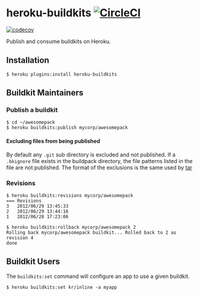 # heroku-buildkits [![CircleCI](https://circleci.com/gh/heroku/heroku-buildkits.svg?style=svg)](https://circleci.com/gh/heroku/heroku-buildkits)

[![codecov](https://codecov.io/gh/heroku/heroku-buildkits/branch/master/graph/badge.svg)](https://codecov.io/gh/heroku/heroku-buildkits)

Publish and consume buildkits on Heroku.

## Installation

    $ heroku plugins:install heroku-buildkits

## Buildkit Maintainers

### Publish a buildkit

	$ cd ~/awesomepack
	$ heroku buildkits:publish mycorp/awesomepack

#### Excluding files from being published

By default any `.git` sub directory is excluded and not published. If a
`.bkignore` file exists in the buildpack directory, the file patterns listed in
the file are not published. The format of the exclusions is the same used by
[tar](https://www.gnu.org/software/tar/manual/html_node/exclude.html)

### Revisions

    $ heroku buildkits:revisions mycorp/awesomepack
    === Revisions
    3   2012/06/29 13:45:33
    2   2012/06/29 13:44:16
    1   2012/06/28 17:23:06

    $ heroku buildkits:rollback mycorp/awesomepack 2
    Rolling back mycorp/awesomepack buildkit... Rolled back to 2 as revision 4
    done

## Buildkit Users

The `buildkits:set` command will configure an app to use a given
buildkit.

	$ heroku buildkits:set kr/inline -a myapp
